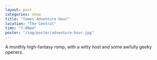 ```yaml
---
layout: post
categories: show
title: "Tomes Adventure Hour"
location: "The Central"
time: "7:00pm"
poster: "/img/poster/adventure-hour.jpg"
---
```


A monthly high-fantasy romp, with a witty host and some awfully geeky openers.